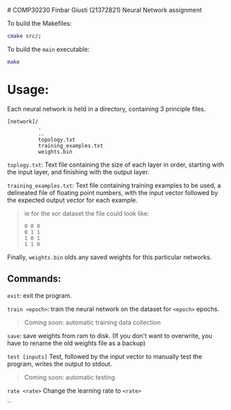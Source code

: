 # COMP30230 Finbar Giusti (21372821) Neural Network assignment 

To build the Makefiles:

```bash
cmake src/;
```

To build the `main` executable:

```bash
make
```

# Usage:

Each neural network is held in a directory, containing 3 principle files.

```
[network]/
          .
          ..
          topology.txt
          training_examples.txt
          weights.bin
```

`toplogy.txt`: Text file containing the size of each layer in order, starting with the input layer, and finishing with the output layer.


`training_examples.txt`: Text file containing training examples to be used, a delineated file of floating point numbers, with the input vector followed by the expected output vector for each example.
> ie for the xor dataset the file could look like:
> ```
> 0 0 0
> 0 1 1
> 1 0 1
> 1 1 0
> ```

Finally, `weights.bin` olds any saved weights for this particular networks.

## Commands:

`exit`: exit the program.

`train <epoch>`:  train the neural network on the dataset for `<epoch>` epochs.
> Coming soon: automatic training data collection

`save`: save weights from ram to disk. (If you don't want to overwrite, you have to rename the old weights file as a backup)

`test [inputs]` Test, followed by the input vector to manually test the program, writes the output to stdout.
> Coming soon: automatic testing

`rate <rate>` Change the learning rate to `<rate>`


``
